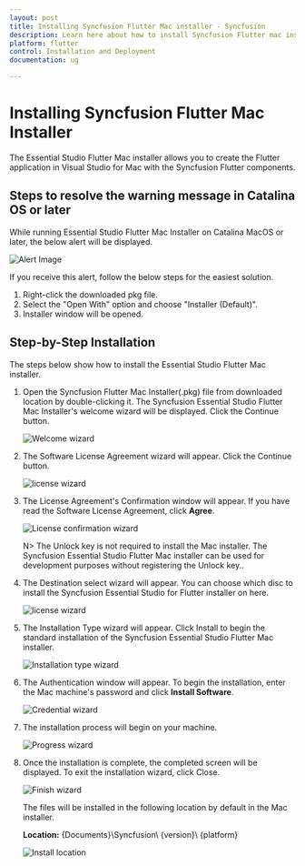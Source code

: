 ```yaml
---
layout: post
title: Installing Syncfusion Flutter Mac installer - Syncfusion
description: Learn here about how to install Syncfusion Flutter mac installer after downloading from our Syncfusion website.
platform: flutter
control: Installation and Deployment
documentation: ug

---
```


# Installing Syncfusion Flutter Mac Installer

The Essential Studio Flutter Mac installer allows you to create the Flutter application in Visual Studio for Mac with the Syncfusion Flutter components.


## Steps to resolve the warning message in Catalina OS or later

   While running Essential Studio Flutter Mac Installer on Catalina MacOS or later, the below alert will be displayed.

   ![Alert Image](images/Mac_Catalina_MacOS_Alert.png)  
     
   If you receive this alert, follow the below steps for the easiest solution.   

   1.	Right-click the downloaded pkg file.
   2.	Select the "Open With" option and choose "Installer (Default)".
   3.	Installer window will be opened.

## Step-by-Step Installation

The steps below show how to install the Essential Studio Flutter Mac installer. 

1. Open the Syncfusion Flutter Mac Installer(.pkg) file from downloaded location by double-clicking it. The Syncfusion Essential Studio Flutter Mac Installer's welcome wizard will be displayed. Click the Continue button.

   ![Welcome wizard](images/Mac_Installer1.png)
   

2. The Software License Agreement wizard will appear. Click the Continue button.

   ![license wizard](images/Mac_Installer2.png)   
   

3. The License Agreement's Confirmation window will appear. If you have read the Software License Agreement, click **Agree**.

   ![License confirmation wizard](images/Mac_Installer3.png)
   
   N> The Unlock key is not required to install the Mac installer. The Syncfusion Essential Studio Flutter Mac installer can be used for development purposes without registering the Unlock key..

4. The Destination select wizard will appear. You can choose which disc to install the Syncfusion Essential Studio for Flutter installer on here.

   ![license wizard](images/Mac_Installer11.png)

5. The Installation Type wizard will appear. Click Install to begin the standard installation of the Syncfusion Essential Studio Flutter Mac installer.

   ![Installation type wizard](images/Mac_Installer6.png)

6. The Authentication window will appear. To begin the installation, enter the Mac machine's password and click **Install Software**.

   ![Credential wizard](images/Mac_Installer7.png)

7. The installation process will begin on your machine. 
   
   ![Progress wizard](images/Mac_Installer8.png)
   
8. Once the installation is complete, the completed screen will be displayed. To exit the installation wizard, click Close. 

   ![Finish wizard](images/Mac_Installer9.png)
    
   The files will be installed in the following location by default in the Mac installer.

   **Location:** {Documents}\Syncfusion\ {version}\ {platform}
   
   ![Install location](images/Mac_Installer10.png)
   
   
